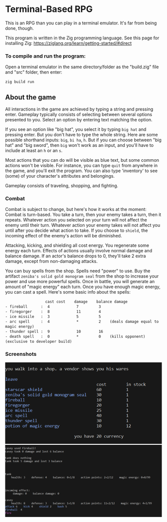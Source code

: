 # Terminal-Based RPG

This is an RPG than you can play in a terminal emulator.
It's far from being done, though.

This program is written in the Zig programming language.
See this page for installing Zig: https://ziglang.org/learn/getting-started/#direct

### To compile and run the program:
Open a terminal emulator in the same directory/folder as the "build.zig" file and "src" folder, then enter:

    zig build run


## About the game

All interactions in the game are achieved by typing a string and pressing enter. Gameplay typically consists of
selecting between several options presented to you. Select an option by entering text matching the option.

If you see an option like "big hat", you select it by typing `big hat` and pressing enter.
But you don't have to type the whole string. Here are some possible shorthand inputs: `big`, `bi ha`, `h`.
But if you can choose between "big hat" and "big sword", then `big` won't work as an input, and you'll have to
include at least an `h` or an `s`.

Most actions that you can do will be visible as blue text, but some common actions won't be visible.
For instance, you can type `quit` from anywhere in the game, and you'll exit the program.
You can also type 'inventory' to see (some) of your character's attributes and belongings.

Gameplay consists of traveling, shopping, and fighting.

### Combat
Combat is subject to change, but here's how it works at the moment:
Combat is turn-based. You take a turn, then your enemy takes a turn, then it repeats.
Whatever action you selected on your turn will not affect the enemy until their turn. Whatever action your enemy
takes will not affect you until after you decide what action to take.
If you choose to `shield`, the incoming effect of the enemy's action will be diminished.

Attacking, kicking, and shielding all cost energy. You regenerate some energy each turn.
Effects of actions usually involve normal damage and balance damage. If an actor's balance drops to 0, they'll
take 2 extra damage, except from non-damaging attacks.

You can buy spells from the shop. Spells need "power" to use. Buy the artifact `zeniba's solid gold monogram seal`
from the shop to increase your power and use more powerful spells.
Once in battle, you will generate an amount of "magic energy" each turn. Once you have enough magic energy, you
can cast a spell. Here's some basic info about the spells:
```
                  cast cost    damage    balance damage
- fireball      :  4            7         3
- firegorger    :  8            11        4
- ice missile   :  3            5         5
- arc spell     :  4            *         2    (deals damage equal to magic energy)
- thunder spell :  9            10        16
- death spell   :  0            *         0    (kills opponent) (exclusive to developer build)
```

### Screenshots

![shop](/screenshot1.png)
![combat](/screenshot2.png)